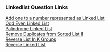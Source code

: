 ### Linkedlist Question Links

[Add one to a number represented as Linked List](https://www.codingninjas.com/studio/problems/add-one-to-a-number-represented-as-linked-list_920557)<br>
[Odd Even Linked List](https://leetcode.com/problems/odd-even-linked-list/description/) <br>
[Palindrome Linked List](https://leetcode.com/problems/palindrome-linked-list/description/)<br>
[Remove Duplicates from Sorted List II](https://leetcode.com/problems/remove-duplicates-from-sorted-list-ii/description/)<br>
[Reverse List In K Groups](https://www.codingninjas.com/studio/problems/reverse-list-in-k-groups_983644) <br>
[Reverse Linked List](https://leetcode.com/problems/reverse-linked-list/description/) <br>
